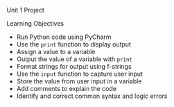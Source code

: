 Unit 1 Project

Learning Objectives 

- Run Python code using PyCharm
- Use the `print` function to display output
- Assign a value to a variable
- Output the value of a variable with `print`
- Format strings for output using f-strings
- Use the `input` function to capture user input
- Store the value from user input in a variable
- Add comments to explain the code
- Identify and correct common syntax and logic errors